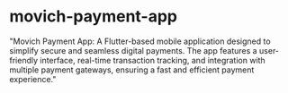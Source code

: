 # movich-payment-app
"Movich Payment App: A Flutter-based mobile application designed to simplify secure and seamless digital payments. The app features a user-friendly interface, real-time transaction tracking, and integration with multiple payment gateways, ensuring a fast and efficient payment experience."
